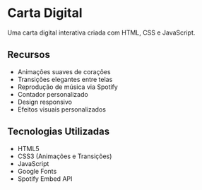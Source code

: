 # Carta Digital

Uma carta digital interativa criada com HTML, CSS e JavaScript.

## Recursos

- Animações suaves de corações
- Transições elegantes entre telas
- Reprodução de música via Spotify
- Contador personalizado
- Design responsivo
- Efeitos visuais personalizados

## Tecnologias Utilizadas

- HTML5
- CSS3 (Animações e Transições)
- JavaScript
- Google Fonts
- Spotify Embed API

